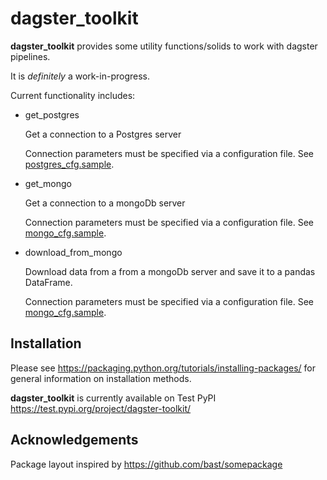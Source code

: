 # dagster_toolkit

**dagster_toolkit** provides some utility functions/solids to work with dagster pipelines.

It is _definitely_ a work-in-progress.

Current functionality includes:

* get_postgres

    Get a connection to a Postgres server
    
    Connection parameters must be specified via a configuration file.
    See [postgres_cfg.sample](db_toolkit/docs/postgres_cfg.sample).

* get_mongo

    Get a connection to a mongoDb server
    
    Connection parameters must be specified via a configuration file.
    See [mongo_cfg.sample](db_toolkit/docs/mongo_cfg.sample).
    
* download_from_mongo

    Download data from a from a mongoDb server and save it to a pandas DataFrame.
    
    Connection parameters must be specified via a configuration file.
    See [mongo_cfg.sample](db_toolkit/docs/mongo_cfg.sample).
    
## Installation
Please see https://packaging.python.org/tutorials/installing-packages/ for general information on installation methods.

**dagster_toolkit** is currently available on Test PyPI https://test.pypi.org/project/dagster-toolkit/



    
## Acknowledgements

Package layout inspired by https://github.com/bast/somepackage
